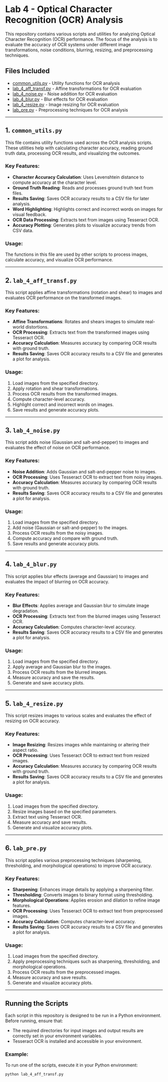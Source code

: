 # Lab 4 - Optical Character Recognition (OCR) Analysis

This repository contains various scripts and utilities for analyzing Optical Character Recognition (OCR) performance. The focus of the analysis is to evaluate the accuracy of OCR systems under different image transformations, noise conditions, blurring, resizing, and preprocessing techniques.

## Files Included

- [common_utils.py](common_utils.py) - Utility functions for OCR analysis
- [lab_4_aff_transf.py](lab_4_aff_transf.py) - Affine transformations for OCR evaluation
- [lab_4_noise.py](lab_4_noise.py) - Noise addition for OCR evaluation
- [lab_4_blur.py](lab_4_blur.py) - Blur effects for OCR evaluation
- [lab_4_resize.py](lab_4_resize.py) - Image resizing for OCR evaluation
- [lab_pre.py](lab_pre.py) - Preprocessing techniques for OCR analysis

---

## 1. `common_utils.py`

This file contains utility functions used across the OCR analysis scripts. These utilities help with calculating character accuracy, reading ground truth data, processing OCR results, and visualizing the outcomes.

### Key Features:
- **Character Accuracy Calculation**: Uses Levenshtein distance to compute accuracy at the character level.
- **Ground Truth Reading**: Reads and processes ground truth text from files.
- **Results Saving**: Saves OCR accuracy results to a CSV file for later analysis.
- **Word Highlighting**: Highlights correct and incorrect words on images for visual feedback.
- **OCR Data Processing**: Extracts text from images using Tesseract OCR.
- **Accuracy Plotting**: Generates plots to visualize accuracy trends from CSV data.

### Usage:
The functions in this file are used by other scripts to process images, calculate accuracy, and visualize OCR performance.

---

## 2. `lab_4_aff_transf.py`

This script applies affine transformations (rotation and shear) to images and evaluates OCR performance on the transformed images.

### Key Features:
- **Affine Transformations**: Rotates and shears images to simulate real-world distortions.
- **OCR Processing**: Extracts text from the transformed images using Tesseract OCR.
- **Accuracy Calculation**: Measures accuracy by comparing OCR results with ground truth.
- **Results Saving**: Saves OCR accuracy results to a CSV file and generates a plot for analysis.

### Usage:
1. Load images from the specified directory.
2. Apply rotation and shear transformations.
3. Process OCR results from the transformed images.
4. Compute character-level accuracy.
5. Highlight correct and incorrect words on images.
6. Save results and generate accuracy plots.

---

## 3. `lab_4_noise.py`

This script adds noise (Gaussian and salt-and-pepper) to images and evaluates the effect of noise on OCR performance.

### Key Features:
- **Noise Addition**: Adds Gaussian and salt-and-pepper noise to images.
- **OCR Processing**: Uses Tesseract OCR to extract text from noisy images.
- **Accuracy Calculation**: Measures accuracy by comparing OCR results with ground truth.
- **Results Saving**: Saves OCR accuracy results to a CSV file and generates a plot for analysis.

### Usage:
1. Load images from the specified directory.
2. Add noise (Gaussian or salt-and-pepper) to the images.
3. Process OCR results from the noisy images.
4. Compute accuracy and compare with ground truth.
5. Save results and generate accuracy plots.

---

## 4. `lab_4_blur.py`

This script applies blur effects (average and Gaussian) to images and evaluates the impact of blurring on OCR accuracy.

### Key Features:
- **Blur Effects**: Applies average and Gaussian blur to simulate image degradation.
- **OCR Processing**: Extracts text from the blurred images using Tesseract OCR.
- **Accuracy Calculation**: Computes character-level accuracy.
- **Results Saving**: Saves OCR accuracy results to a CSV file and generates a plot for analysis.

### Usage:
1. Load images from the specified directory.
2. Apply average and Gaussian blur to the images.
3. Process OCR results from the blurred images.
4. Measure accuracy and save the results.
5. Generate and save accuracy plots.

---

## 5. `lab_4_resize.py`

This script resizes images to various scales and evaluates the effect of resizing on OCR accuracy.

### Key Features:
- **Image Resizing**: Resizes images while maintaining or altering their aspect ratio.
- **OCR Processing**: Uses Tesseract OCR to extract text from resized images.
- **Accuracy Calculation**: Measures accuracy by comparing OCR results with ground truth.
- **Results Saving**: Saves OCR accuracy results to a CSV file and generates a plot for analysis.

### Usage:
1. Load images from the specified directory.
2. Resize images based on the specified parameters.
3. Extract text using Tesseract OCR.
4. Measure accuracy and save results.
5. Generate and visualize accuracy plots.

---

## 6. `lab_pre.py`

This script applies various preprocessing techniques (sharpening, thresholding, and morphological operations) to improve OCR accuracy.

### Key Features:
- **Sharpening**: Enhances image details by applying a sharpening filter.
- **Thresholding**: Converts images to binary format using thresholding.
- **Morphological Operations**: Applies erosion and dilation to refine image features.
- **OCR Processing**: Uses Tesseract OCR to extract text from preprocessed images.
- **Accuracy Calculation**: Computes character-level accuracy.
- **Results Saving**: Saves OCR accuracy results to a CSV file and generates a plot for analysis.

### Usage:
1. Load images from the specified directory.
2. Apply preprocessing techniques such as sharpening, thresholding, and morphological operations.
3. Process OCR results from the preprocessed images.
4. Measure accuracy and save results.
5. Generate and visualize accuracy plots.

---

## Running the Scripts

Each script in this repository is designed to be run in a Python environment. Before running, ensure that:
- The required directories for input images and output results are correctly set in your environment variables.
- Tesseract OCR is installed and accessible in your environment.

### Example:
To run one of the scripts, execute it in your Python environment:

```bash
python lab_4_aff_transf.py
```